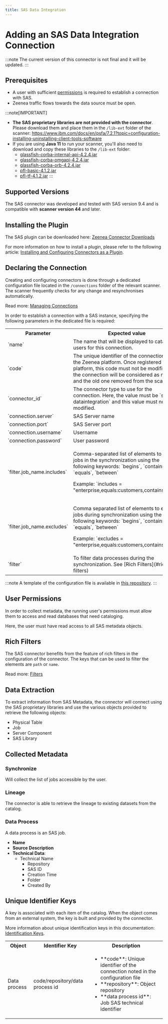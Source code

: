 ```yaml
---
title: SAS Data Integration  
---
```


# Adding an SAS Data Integration Connection

:::note
The current version of this connector is not final and it will be updated. 
:::

## Prerequisites

* A user with sufficient [permissions](#user-permissions) is required to establish a connection with SAS.
* Zeenea traffic flows towards the data source must be open. 

:::note[IMPORTANT]
* **The SAS proprietary libraries are not provided with the connector**.<br />
Please download them and place them in the `/lib-ext` folder of the scanner: https://www.ibm.com/docs/en/psfa/7.2.1?topic=configuration-installing-uninstalling-client-tools-software
* If you are using **Java 11** to run your scanner, you'll also need to download and copy these libraries to the `/lib-ext` folder:
  * [glassfish-corba-internal-api-4.2.4.jar](https://repo1.maven.org/maven2/org/glassfish/corba/glassfish-corba-internal-api/4.2.4/glassfish-corba-internal-api-4.2.4.jar)
  * [glassfish-corba-omgapi-4.2.4.jar](https://repo1.maven.org/maven2/org/glassfish/corba/glassfish-corba-omgapi/4.2.4/glassfish-corba-omgapi-4.2.4.jar)
  * [glassfish-corba-orb-4.2.4.jar](https://repo1.maven.org/maven2/org/glassfish/corba/glassfish-corba-orb/4.2.4/glassfish-corba-orb-4.2.4.jar)
  * [pfl-basic-4.1.2.jar](https://repo1.maven.org/maven2/org/glassfish/pfl/pfl-basic/4.1.2/pfl-basic-4.1.2.jar)
  * [pfl-tf-4.1.2.jar](https://repo1.maven.org/maven2/org/glassfish/pfl/pfl-tf/4.1.2/pfl-tf-4.1.2.jar)
:::

## Supported Versions

The SAS connector was developed and tested with SAS version 9.4 and is compatible with **scanner version 44** and later. 

## Installing the Plugin

The SAS plugin can be downloaded here: [Zeenea Connector Downloads](./zeenea-connectors-list)

For more information on how to install a plugin, please refer to the following article: [Installing and Configuring Connectors as a Plugin](./zeenea-connectors-install-as-plugin).

## Declaring the Connection

Creating and configuring connectors is done through a dedicated configuration file located in the `/connections` folder of the relevant scanner. The scanner frequently checks for any change and resynchronises automatically.

Read more: [Managing Connections](./zeenea-managing-connections)

In order to establish a connection with a SAS instance, specifying the following parameters in the dedicated file is required:

<table>
  <tr>
    <th>Parameter</th>
    <th>Expected value</th>
  </tr>
  <tr>
    <td>`name`</td>
    <td>The name that will be displayed to catalog users for this connection.</td>
  </tr>
  <tr>
    <td>`code`</td>
    <td>The unique identifier of the connection on the Zeenea platform. Once registered on the platform, this code must not be modified or the connection will be considered as new and the old one removed from the scanner.</td>
  </tr>
  <tr>
    <td>`connector_id`</td>
    <td>The connector type to use for the connection. Here, the value must be `sas-dataintegration` and this value must not be modified.</td>
  </tr>
  <tr>
    <td>`connection.server`</td>
    <td>SAS Server name</td>
  </tr>
  <tr>
    <td>`connection.port`</td>
    <td>SAS Server port</td>
  </tr>
  <tr>
    <td>`connection.username`</td>
    <td>Username</td>
  </tr>
  <tr>
    <td>`connection.password`</td>
    <td>User password</td>
  </tr>
  <tr>
    <td>`filter.job_name.includes`</td>
    <td>
      <p>Comma-separated list of elements to include jobs in the synchronization using the following keywords: `begins`, `contains`, `equals`, `between`</p>
      <p>Example: `includes = "enterprise,equals:customers,contains:prod"`</p>
    </td>
  </tr>
  <tr>
    <td>`filter.job_name.excludes`</td>
    <td>
      <p>Comma separated list of elements to exclude jobs during synchronization using the following keywords: `begins`, `contains`, `equals`, `between`</p>
      <p>Example: `excludes = "enterprise,equals:customers,contains:prod"`</p>
    </td>
  </tr>
  <tr>
    <td>`filter`</td>
    <td>To filter data processes during the synchronization. See [Rich Filters](#rich-filters)</td>
  </tr>
</table>

:::note
A template of the configuration file is available in [this repository](https://github.com/zeenea/connector-conf-templates/tree/main/templates).
:::

## User Permissions

In order to collect metadata, the running user's permissions must allow them to access and read databases that need cataloging. 

Here, the user must have read access to all SAS metadata objects.

## Rich Filters

The SAS connector benefits from the feature of rich filters in the configuration of the connector. The keys that can be used to filter the elements are `path` or `name`.

Read more: [Filters](zeenea-filters)

## Data Extraction

To extract information from SAS Metadata, the connector will connect using the SAS proprietary libraries and use the various objects provided to retrieve the following objects: 

* Physical Table
* Job
* Server Component
* SAS Library

## Collected Metadata

### Synchronize

Will collect the list of jobs accessible by the user.  

### Lineage

The connector is able to retrieve the lineage to existing datasets from the catalog.

### Data Process

A data process is an SAS job. 

* **Name**
* **Source Description**
* **Technical Data**:
  * Technical Name
    * Repository
    * SAS ID
    * Creation Time
    * Folder
    * Created By

## Unique Identifier Keys
 
A key is associated with each item of the catalog. When the object comes from an external system, the key is built and provided by the connector.
 
More information about unique identification keys in this documentation: [Identification Keys](./zeenea-identification-keys).

<table>
  <tr><th>Object</th><th>Identifier Key</th><th>Description</th></tr>
  <tr>
    <td>Data process</td>
    <td>code/repository/data process id</td>
    <td>
      <ul>
        <li>**code**:  Unique identifier of the connection noted in the configuration file</li>
        <li>**repository**: Object repository</li>
        <li>**data process id**: Job SAS technical identifier</li>
      </ul>
    </td>
  </tr>
</table>
